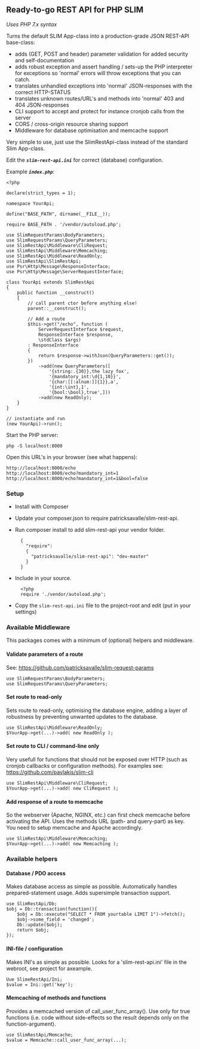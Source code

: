 ## Ready-to-go REST API for PHP SLIM

_Uses PHP 7.x syntax_

Turns the default SLIM App-class into a production-grade JSON REST-API base-class:
- adds (GET, POST and header) parameter validation for added security and self-documentation
- adds robust exception and assert handling / sets-up the PHP interpreter for exceptions so 'normal' errors will throw exceptions that you can catch.
- translates unhandled exceptions into 'normal' JSON-responses with the correct HTTP-STATUS
- translates unknown routes/URL's and methods into 'normal' 403 and 404 JSON-responses
- CLI support to accept and protect for instance cronjob calls from the server
- CORS / cross-origin resource sharing support
- Middleware for database optimisation and memcache support

Very simple to use, just use the SlimRestApi-class instead of the standard Slim App-class.

Edit the _**`slim-rest-api.ini`**_ for correct (database) configuration. 

Example _**`index.php`**_:

    <?php
    
    declare(strict_types = 1);
    
    namespace YourApi;
    
    define("BASE_PATH", dirname(__FILE__));
    
    require BASE_PATH . '/vendor/autoload.php';
    
    use SlimRequestParams\BodyParameters;
    use SlimRequestParams\QueryParameters;
    use SlimRestApi\Middleware\CliRequest;
    use SlimRestApi\Middleware\Memcaching;
    use SlimRestApi\Middleware\ReadOnly;
    use SlimRestApi\SlimRestApi;
    use Psr\Http\Message\ResponseInterface;
    use Psr\Http\Message\ServerRequestInterface;
    
    class YourApi extends SlimRestApi
    {
        public function __construct()
        {
            // call parent ctor before anything else!
            parent::__construct();
    
            // Add a route
            $this->get("/echo", function (
                ServerRequestInterface $request,
                ResponseInterface $response,
                \stdClass $args)
            : ResponseInterface
            {
                return $response->withJson(QueryParameters::get());
            })
                ->add(new QueryParameters([
                    '{string:.{30}},the lazy fox',
                    '{mandatory_int:\d{1,10}}',
                    '{char:[[:alnum:]]{1}},a',
                    '{int:\int},1',
                    '{bool:\bool},true',]))
                ->add(new ReadOnly);
        }
    }

    // instantiate and run
    (new YourApi)->run();

Start the PHP server:

    php -S localhost:8000

Open this URL's in your browser (see what happens):

    http://localhost:8000/echo 
    http://localhost:8000/echo?mandatory_int=1
    http://localhost:8000/echo?mandatory_int=1&bool=false

### Setup

- Install with Composer
- Update your composer.json to require patricksavalle/slim-rest-api.
- Run composer install to add slim-rest-api your vendor folder.

        {
          "require": 
          {
            "patricksavalle/slim-rest-api": "dev-master"
          }
        }

- Include in your source.

        <?php
        require './vendor/autoload.php';

- Copy the `slim-rest-api.ini` file to the project-root and edit (put in your settings)

### Available Middleware

This packages comes with a minimum of (optional) helpers and middleware.

#### Validate parameters of a route

See: https://github.com/patricksavalle/slim-request-params 

    use SlimRequestParams\BodyParameters;
    use SlimRequestParams\QueryParameters;
    
#### Set route to read-only
    
Sets route to read-only, optimising the database engine, adding a layer of robustness by preventing unwanted updates to the database.

    use SlimRestApi\Middleware\ReadOnly;
    $YourApp->get(...)->add( new ReadOnly );
    
#### Set route to CLI / command-line only

Very usefull for functions that should not be exposed over HTTP (such as cronjob callbacks or configuration methods).
For examples see: https://github.com/pavlakis/slim-cli
  
    use SlimRestApi\Middleware\CliRequest;
    $YourApp->get(...)->add( new CliRequest );

  
#### Add response of a route to memcache
  
So the webserver (Apache, NGINX, etc.) can first check memcache before activating the API. Uses the methods URL (path- and query-part) as key. You need to setup memcache and Apache accordingly.
    
    use SlimRestApi\Middleware\Memcaching;
    $YourApp->get(...)->add( new Memcaching );
    
### Available helpers

#### Database / PDO access

Makes database access as simple as possible. Automatically handles prepared-statement usage. Adds supersimple transaction support.

    use SlimRestApi/Db;
    $obj = Db::transaction(function(){
        $obj = Db::execute("SELECT * FROM yourtable LIMIT 1")->fetch();
        $obj->some_field = 'changed';
        Db::update($obj);
        return $obj;
    });
    
#### INI-file / configuration

Makes INI's as simple as possible. Looks for a 'slim-rest-api.ini' file in the webroot, see project for axeample.

    Uue SlimeRestApi/Ini;
    $value = Ini::get('key');

#### Memcaching of methods and functions

Provides a memcached version of call_user_func_array(). Use only for true functions (i.e. code without side-effects so the result depends only on the function-argument).

    use SlimRestApi/Memcache;
    $value = Memcache::call_user_func_array(...);
     


